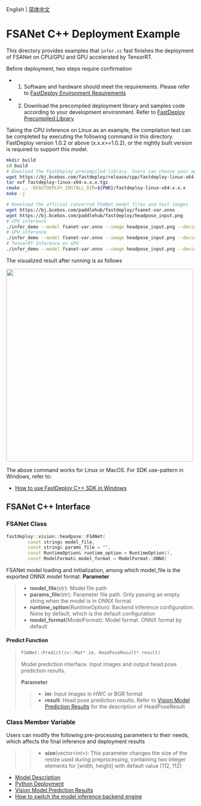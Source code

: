 English | [简体中文](README_CN.md)
# FSANet C++ Deployment Example

This directory provides examples that `infer.cc` fast finishes the deployment of FSANet on CPU/GPU and GPU accelerated by TensorRT. 

Before deployment, two steps require confirmation

- 1. Software and hardware should meet the requirements. Please refer to [FastDeploy Environment Requirements](../../../../../docs/cn/build_and_install/download_prebuilt_libraries.md)  
- 2. Download the precompiled deployment library and samples code according to your development environment. Refer to [FastDeploy Precompiled Library](../../../../../docs/cn/build_and_install/download_prebuilt_libraries.md)

Taking the CPU inference on Linux as an example, the compilation test can be completed by executing the following command in this directory. FastDeploy version 1.0.2 or above (x.x.x>=1.0.2), or the nightly built version is required to support this model.

```bash
mkdir build
cd build
# Download the FastDeploy precompiled library. Users can choose your appropriate version in the `FastDeploy Precompiled Library` mentioned above 
wget https://bj.bcebos.com/fastdeploy/release/cpp/fastdeploy-linux-x64-x.x.x.tgz
tar xvf fastdeploy-linux-x64-x.x.x.tgz
cmake .. -DFASTDEPLOY_INSTALL_DIR=${PWD}/fastdeploy-linux-x64-x.x.x
make -j

# Download the official converted FSANet model files and test images 
wget https://bj.bcebos.com/paddlehub/fastdeploy/fsanet-var.onnx
wget https://bj.bcebos.com/paddlehub/fastdeploy/headpose_input.png
# CPU inference
./infer_demo --model fsanet-var.onnx --image headpose_input.png --device cpu
# GPU inference
./infer_demo --model fsanet-var.onnx --image headpose_input.png --device gpu
# TensorRT Inference on GPU
./infer_demo --model fsanet-var.onnx --image headpose_input.png --device gpu --backend trt
```

The visualized result after running is as follows

<div width="520">
<img width="500" height="514" float="left" src="https://user-images.githubusercontent.com/19977378/198279932-3eee424e-98a2-4249-bdeb-0f79127cbc9d.png">
</div>

The above command works for Linux or MacOS. For SDK use-pattern in Windows, refer to:
- [How to use FastDeploy C++ SDK in Windows](../../../../../docs/cn/faq/use_sdk_on_windows.md)

## FSANet C++ Interface 

### FSANet Class 

```c++
fastdeploy::vision::headpose::FSANet(
        const string& model_file,
        const string& params_file = "",
        const RuntimeOption& runtime_option = RuntimeOption(),
        const ModelFormat& model_format = ModelFormat::ONNX)
```
FSANet model loading and initialization, among which model_file is the exported ONNX model format.
**Parameter**
> * **model_file**(str): Model file path 
> * **params_file**(str): Parameter file path. Only passing an empty string when the model is in ONNX format
> * **runtime_option**(RuntimeOption): Backend inference configuration. None by default, which is the default configuration
> * **model_format**(ModelFormat): Model format. ONNX format by default
#### Predict Function
> ```c++
> FSANet::Predict(cv::Mat* im, HeadPoseResult* result)
> ```
>
> Model prediction interface. Input images and output head pose prediction results.
>
> **Parameter**
>
> > * **im**: Input images in HWC or BGR format
> > * **result**: Head pose prediction results. Refer to [Vision Model Prediction Results](../../../../../docs/api/vision_results/) for the description of HeadPoseResult
### Class Member Variable
Users can modify the following pre-processing parameters to their needs, which affects the final inference and deployment results
> > * **size**(vector&lt;int&gt;): This parameter changes the size of the resize used during preprocessing, containing two integer elements for [width, height] with default value [112, 112]

- [Model Description](../../)
- [Python Deployment](../python)
- [Vision Model Prediction Results](../../../../../docs/api/vision_results/)
- [How to switch the model inference backend engine](../../../../../docs/cn/faq/how_to_change_backend.md)
